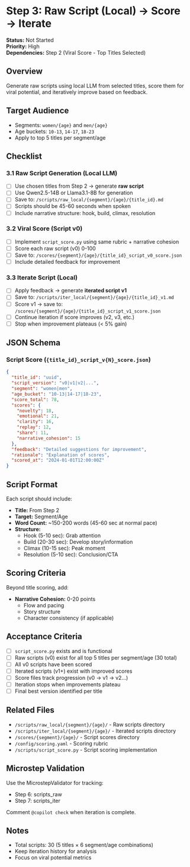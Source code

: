 # Step 3: Raw Script (Local) → Score → Iterate

**Status:** Not Started  
**Priority:** High  
**Dependencies:** Step 2 (Viral Score - Top Titles Selected)

## Overview

Generate raw scripts using local LLM from selected titles, score them for viral potential, and iteratively improve based on feedback.

## Target Audience
- Segments: `women/{age}` and `men/{age}`
- Age buckets: `10-13`, `14-17`, `18-23`
- Apply to top 5 titles per segment/age

## Checklist

### 3.1 Raw Script Generation (Local LLM)
- [ ] Use chosen titles from Step 2 → generate **raw script**
- [ ] Use Qwen2.5-14B or Llama3.1-8B for generation
- [ ] Save to: `/scripts/raw_local/{segment}/{age}/{title_id}.md`
- [ ] Scripts should be 45-60 seconds when spoken
- [ ] Include narrative structure: hook, build, climax, resolution

### 3.2 Viral Score (Script v0)
- [ ] Implement `script_score.py` using same rubric + narrative cohesion
- [ ] Score each raw script (v0) 0-100
- [ ] Save to: `/scores/{segment}/{age}/{title_id}_script_v0_score.json`
- [ ] Include detailed feedback for improvement

### 3.3 Iterate Script (Local)
- [ ] Apply feedback → generate **iterated script v1**
- [ ] Save to: `/scripts/iter_local/{segment}/{age}/{title_id}_v1.md`
- [ ] Score v1 → save to: `/scores/{segment}/{age}/{title_id}_script_v1_score.json`
- [ ] Continue iteration if score improves (v2, v3, etc.)
- [ ] Stop when improvement plateaus (< 5% gain)

## JSON Schema

### Script Score (`{title_id}_script_v{N}_score.json`)
```json
{
  "title_id": "uuid",
  "script_version": "v0|v1|v2|...",
  "segment": "women|men",
  "age_bucket": "10-13|14-17|18-23",
  "score_total": 78,
  "scores": {
    "novelty": 18,
    "emotional": 21,
    "clarity": 16,
    "replay": 12,
    "share": 11,
    "narrative_cohesion": 15
  },
  "feedback": "Detailed suggestions for improvement",
  "rationale": "Explanation of scores",
  "scored_at": "2024-01-01T12:00:00Z"
}
```

## Script Format

Each script should include:
- **Title:** From Step 2
- **Target:** Segment/Age
- **Word Count:** ~150-200 words (45-60 sec at normal pace)
- **Structure:**
  - Hook (5-10 sec): Grab attention
  - Build (20-30 sec): Develop story/information
  - Climax (10-15 sec): Peak moment
  - Resolution (5-10 sec): Conclusion/CTA

## Scoring Criteria

Beyond title scoring, add:
- **Narrative Cohesion:** 0-20 points
  - Flow and pacing
  - Story structure
  - Character consistency (if applicable)

## Acceptance Criteria

- [ ] `script_score.py` exists and is functional
- [ ] Raw scripts (v0) exist for all top 5 titles per segment/age (30 total)
- [ ] All v0 scripts have been scored
- [ ] Iterated scripts (v1+) exist with improved scores
- [ ] Score files track progression (v0 → v1 → v2...)
- [ ] Iteration stops when improvements plateau
- [ ] Final best version identified per title

## Related Files

- `/scripts/raw_local/{segment}/{age}/` - Raw scripts directory
- `/scripts/iter_local/{segment}/{age}/` - Iterated scripts directory
- `/scores/{segment}/{age}/` - Script scores directory
- `/config/scoring.yaml` - Scoring rubric
- `/scripts/script_score.py` - Script scoring implementation

## Microstep Validation

Use the MicrostepValidator for tracking:
- Step 6: scripts_raw
- Step 7: scripts_iter

Comment `@copilot check` when iteration is complete.

## Notes

- Total scripts: 30 (5 titles × 6 segment/age combinations)
- Keep iteration history for analysis
- Focus on viral potential metrics
